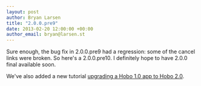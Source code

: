 ```yaml
--- 
layout: post
author: Bryan Larsen
title: "2.0.0.pre9"
date: 2013-02-20 12:00:00 +00:00
author_email: bryan@larsen.st
---
```

Sure enough, the bug fix in 2.0.0.pre9 had a regression: some of the cancel links were broken.  So here's a 2.0.0.pre10.   I definitely hope to have 2.0.0 final available soon.

We've also added a new tutorial [upgrading a Hobo 1.0 app to Hobo 2.0](/tutorials/upgrade).

